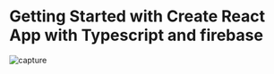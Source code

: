 # Getting Started with Create React App with Typescript and firebase 


![capture](https://user-images.githubusercontent.com/55642712/145901287-0c13cf27-dd98-4c47-8881-d341b6a9949f.png)

